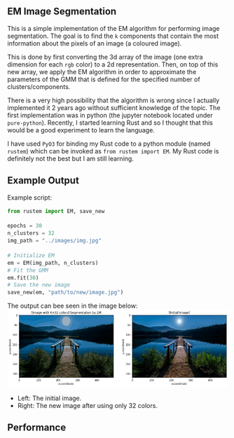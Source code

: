 ## EM Image Segmentation

This is a simple implementation of the EM algorithm for performing image segmentation. The goal is to find the `k` components 
that contain the most information about the pixels of an image (a coloured image). 

This is done by first converting the 3d array of the image (one extra dimension for each `rgb` color) to a 2d representation. 
Then, on top of this new array, we apply the EM algorithm in order to approximate the parameters of the GMM that is defined
for the specified number of clusters/components.

There is a very high possibility that the algorithm is wrong since I actually implemented it 2 years ago without 
sufficient knowledge of the topic. The first implementation was in python (the jupyter notebook located under `pure-python`).
Recently, I started learning Rust and so I thought that this would be a good experiment to learn the language. 

I have used `PyO3` for binding my Rust code to a python module (named `rustem`) which can be invoked as `from rustem import EM`. 
My Rust code is definitely not the best but I am still learning.

## Example Output

Example script:
```python
from rustem import EM, save_new

epochs = 30
n_clusters = 32
img_path = "../images/img.jpg"

# Initialize EM
em = EM(img_path, n_clusters)
# Fit the GMM
em.fit(30)
# Save the new image
save_new(em, "path/to/new/image.jpg")
```
The output can bee seen in the image below:
![k=32 output](images/output_k32.png)

- Left: The initial image.
- Right: The new image after using only 32 colors.

## Performance


